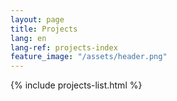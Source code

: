 ```yaml
---
layout: page
title: Projects
lang: en
lang-ref: projects-index
feature_image: "/assets/header.png"
---
```


{% include projects-list.html %}
